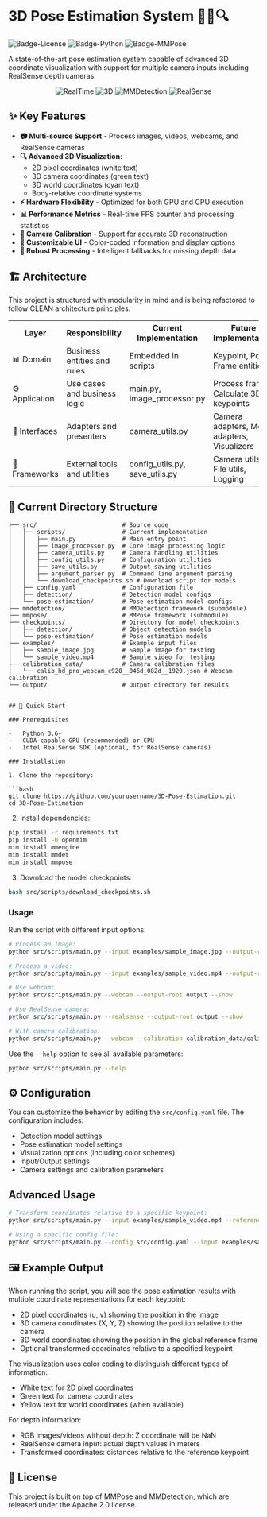 # 3D Pose Estimation System 🧍‍♂️🔍

![Badge-License](https://img.shields.io/badge/License-Apache%202.0-blue.svg)
![Badge-Python](https://img.shields.io/badge/Python-3.6+-blue)
![Badge-MMPose](https://img.shields.io/badge/Framework-MMPose-green)

A state-of-the-art pose estimation system capable of advanced 3D coordinate visualization with support for multiple camera inputs including RealSense depth cameras.

<p align="center">
  <img src="https://img.shields.io/badge/RealTime-Enabled-success" alt="RealTime">
  <img src="https://img.shields.io/badge/3D_Coordinates-Supported-success" alt="3D">
  <img src="https://img.shields.io/badge/MMDetection-Integrated-informational" alt="MMDetection">
  <img src="https://img.shields.io/badge/RealSense-Compatible-blue" alt="RealSense">
</p>

## ✨ Key Features

-   **📷 Multi-source Support** - Process images, videos, webcams, and RealSense cameras
-   **🔍 Advanced 3D Visualization**:
    -   2D pixel coordinates (white text)
    -   3D camera coordinates (green text)
    -   3D world coordinates (cyan text)
    -   Body-relative coordinate systems
-   **⚡ Hardware Flexibility** - Optimized for both GPU and CPU execution
-   **📊 Performance Metrics** - Real-time FPS counter and processing statistics
-   **📏 Camera Calibration** - Support for accurate 3D reconstruction
-   **🎨 Customizable UI** - Color-coded information and display options
-   **💪 Robust Processing** - Intelligent fallbacks for missing depth data

## 🏗️ Architecture

This project is structured with modularity in mind and is being refactored to follow CLEAN architecture principles:

<p align="center">
  <table>
    <tr>
      <th>Layer</th>
      <th>Responsibility</th>
      <th>Current Implementation</th>
      <th>Future Implementation</th>
    </tr>
    <tr>
      <td>📊 Domain</td>
      <td>Business entities and rules</td>
      <td>Embedded in scripts</td>
      <td>Keypoint, Pose, Frame entities</td>
    </tr>
    <tr>
      <td>⚙️ Application</td>
      <td>Use cases and business logic</td>
      <td>main.py, image_processor.py</td>
      <td>Process frames, Calculate 3D keypoints</td>
    </tr>
    <tr>
      <td>🔌 Interfaces</td>
      <td>Adapters and presenters</td>
      <td>camera_utils.py</td>
      <td>Camera adapters, Model adapters, Visualizers</td>
    </tr>
    <tr>
      <td>🧰 Frameworks</td>
      <td>External tools and utilities</td>
      <td>config_utils.py, save_utils.py</td>
      <td>Camera utils, File utils, Logging</td>
    </tr>
  </table>
</p>

## 📁 Current Directory Structure

````
├── src/                        # Source code
│   ├── scripts/                # Current implementation
│   │   ├── main.py             # Main entry point
│   │   ├── image_processor.py  # Core image processing logic
│   │   ├── camera_utils.py     # Camera handling utilities
│   │   ├── config_utils.py     # Configuration utilities
│   │   ├── save_utils.py       # Output saving utilities
│   │   ├── argument_parser.py  # Command line argument parsing
│   │   └── download_checkpoints.sh # Download script for models
│   ├── config.yaml             # Configuration file
│   ├── detection/              # Detection model configs
│   └── pose-estimation/        # Pose estimation model configs
├── mmdetection/                # MMDetection framework (submodule)
├── mmpose/                     # MMPose framework (submodule)
├── checkpoints/                # Directory for model checkpoints
│   ├── detection/              # Object detection models
│   └── pose-estimation/        # Pose estimation models
├── examples/                   # Example input files
│   ├── sample_image.jpg        # Sample image for testing
│   └── sample_video.mp4        # Sample video for testing
├── calibration_data/           # Camera calibration files
│   └── calib_hd_pro_webcam_c920__046d_082d__1920.json # Webcam calibration
└── output/                     # Output directory for results


## 🚀 Quick Start

### Prerequisites

-   Python 3.6+
-   CUDA-capable GPU (recommended) or CPU
-   Intel RealSense SDK (optional, for RealSense cameras)

### Installation

1. Clone the repository:

```bash
git clone https://github.com/yourusername/3D-Pose-Estimation.git
cd 3D-Pose-Estimation
````

2. Install dependencies:

```bash
pip install -r requirements.txt
pip install -U openmim
mim install mmengine
mim install mmdet
mim install mmpose
```

3. Download the model checkpoints:

```bash
bash src/scripts/download_checkpoints.sh
```

### Usage

Run the script with different input options:

```bash
# Process an image:
python src/scripts/main.py --input examples/sample_image.jpg --output-root output --show

# Process a video:
python src/scripts/main.py --input examples/sample_video.mp4 --output-root output --show

# Use webcam:
python src/scripts/main.py --webcam --output-root output --show

# Use RealSense camera:
python src/scripts/main.py --realsense --output-root output --show

# With camera calibration:
python src/scripts/main.py --webcam --calibration calibration_data/calib_hd_pro_webcam_c920__046d_082d__1920.json --output-root output --show
```

Use the `--help` option to see all available parameters:

```bash
python src/scripts/main.py --help
```

## ⚙️ Configuration

You can customize the behavior by editing the `src/config.yaml` file. The configuration includes:

-   Detection model settings
-   Pose estimation model settings
-   Visualization options (including color schemes)
-   Input/Output settings
-   Camera settings and calibration parameters

## Advanced Usage

```bash
# Transform coordinates relative to a specific keypoint:
python src/scripts/main.py --input examples/sample_video.mp4 --reference-keypoint 0

# Using a specific config file:
python src/scripts/main.py --config src/config.yaml --input examples/sample_image.jpg
```

## 🖼️ Example Output

When running the script, you will see the pose estimation results with multiple coordinate representations for each keypoint:

-   2D pixel coordinates (u, v) showing the position in the image
-   3D camera coordinates (X, Y, Z) showing the position relative to the camera
-   3D world coordinates showing the position in the global reference frame
-   Optional transformed coordinates relative to a specified keypoint

The visualization uses color coding to distinguish different types of information:

-   White text for 2D pixel coordinates
-   Green text for camera coordinates
-   Yellow text for world coordinates (when available)

For depth information:

-   RGB images/videos without depth: Z coordinate will be NaN
-   RealSense camera input: actual depth values in meters
-   Transformed coordinates: distances relative to the reference keypoint

## 📄 License

This project is built on top of MMPose and MMDetection, which are released under the Apache 2.0 license.
